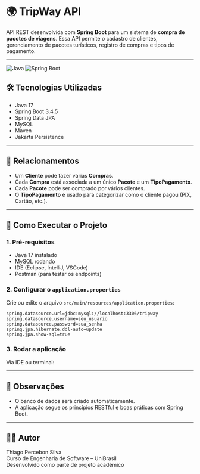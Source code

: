 # 🌍 TripWay API

API REST desenvolvida com **Spring Boot** para um sistema de **compra de pacotes de viagens**. Essa API permite o cadastro de clientes, gerenciamento de pacotes turísticos, registro de compras e tipos de pagamento.

---
![Java](https://img.shields.io/badge/Java-17-blue)
![Spring Boot](https://img.shields.io/badge/Spring%20Boot-3.4.5-brightgreen)

## 🛠️ Tecnologias Utilizadas

- Java 17
- Spring Boot 3.4.5
- Spring Data JPA
- MySQL
- Maven
- Jakarta Persistence

---

## 🔄 Relacionamentos

- Um **Cliente** pode fazer várias **Compras**.
- Cada **Compra** está associada a um único **Pacote** e um **TipoPagamento**.
- Cada **Pacote** pode ser comprado por vários clientes.
- O **TipoPagamento** é usado para categorizar como o cliente pagou (PIX, Cartão, etc.).

---

## 🚀 Como Executar o Projeto

### 1. Pré-requisitos

- Java 17 instalado
- MySQL rodando
- IDE (Eclipse, IntelliJ, VSCode)
- Postman (para testar os endpoints)

### 2. Configurar o `application.properties`

Crie ou edite o arquivo `src/main/resources/application.properties`:

```properties
spring.datasource.url=jdbc:mysql://localhost:3306/tripway
spring.datasource.username=seu_usuario
spring.datasource.password=sua_senha
spring.jpa.hibernate.ddl-auto=update
spring.jpa.show-sql=true
```

### 3. Rodar a aplicação

Via IDE ou terminal:

---

## 📌 Observações

- O banco de dados será criado automaticamente.
- A aplicação segue os princípios RESTful e boas práticas com Spring Boot.

---

## 👨‍💻 Autor

Thiago Percebon Silva  
Curso de Engenharia de Software – UniBrasil  
Desenvolvido como parte de projeto acadêmico
